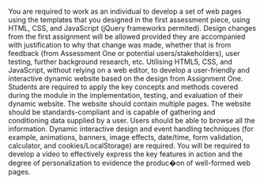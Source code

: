 You are required to work as an individual to develop a set of web pages using the 
templates that you designed in the first assessment piece, using HTML, CSS, and 
JavaScript (jQuery frameworks permited). Design changes from the first 
assignment will be allowed provided they are accompanied with justification to
why that change was made, whether that is from feedback (from Assessment 
One or potential users/stakeholders), user testing, further background research, 
etc. 
Utilising HTML5, CSS, and JavaScript, without relying on a web editor, to develop 
a user-friendly and interactive dynamic website based on the design from 
Assignment One. Students are required to apply the key concepts and methods 
covered during the module in the implementation, testing, and evaluation of 
their dynamic website. The website should contain multiple pages. The website 
should be standards-compliant and is capable of gathering and conditioning data 
supplied by a user. Users should be able to browse all the information. Dynamic 
interactive design and event handling techniques (for example, animations, 
banners, image effects, date/time, form validation, calculator, and 
cookies/LocalStorage) are required. You will be required to develop a video to 
effectively express the key features in action and the degree of personalization 
to evidence the produc�on of well-formed web pages.
